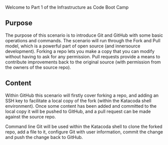 Welcome to Part 1 of the Infrastructure as Code Boot Camp

## Purpose

The purpose of this scenario is to introduce Git and GitHub with some basic operations and commands. The scenario will run through the Fork and Pull model, which is a powerful part of open source (and innersource development). Forking a repo lets you make a copy that you can modify without having to ask for any permission. Pull requests provide a means to contribute improvements back to the original source (with permission from the owners of the source repo).

## Content

Within GitHub this scenario will firstly cover forking a repo, and adding an SSH key to facilitate a local copy of the fork (within the Katacoda shell environment). Once some content has been added and committed to the local copy it will be pushed to GitHub, and a pull request can be made against the source repo.

Command line Git will be used within the Katacoda shell to clone the forked repo, add a file to it, configure Git with user information, commit the change and push the change back to GitHub.
